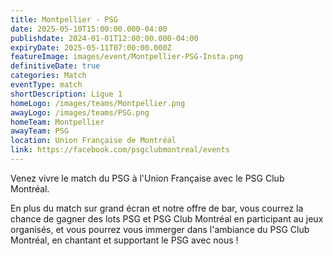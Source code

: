 ```yaml
---
title: Montpellier - PSG
date: 2025-05-10T15:00:00.000-04:00
publishdate: 2024-01-01T12:00:00.000-04:00
expiryDate: 2025-05-11T07:00:00.000Z
featureImage: images/event/Montpellier-PSG-Insta.png
definitiveDate: true
categories: Match
eventType: match
shortDescription: Ligue 1
homeLogo: /images/teams/Montpellier.png
awayLogo: /images/teams/PSG.png
homeTeam: Montpellier
awayTeam: PSG
location: Union Française de Montréal
link: https://facebook.com/psgclubmontreal/events
---
```


Venez vivre le match du PSG à l'Union Française avec le PSG Club Montréal.

En plus du match sur grand écran et notre offre de bar, vous courrez la chance de gagner des lots PSG et PSG Club Montréal en participant au jeux organisés, et vous pourrez vous immerger dans l'ambiance du PSG Club Montréal, en chantant et supportant le PSG avec nous !
